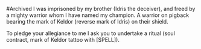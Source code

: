 #Archived
I was imprisoned by my brother (Idris the deceiver), and freed by a mighty warrior whom I have named my champion. A warrior on pigback bearing the mark of Keldor (reverse mark of Idris) on their shield.

To pledge your allegiance to me I ask you to undertake a ritual (soul contract, mark of Keldor tattoo with [SPELL]).